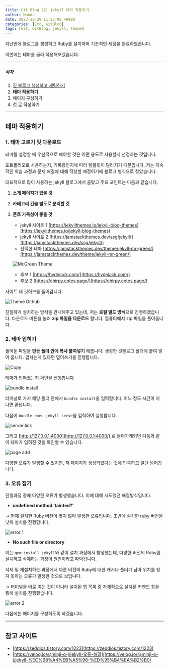 ```yaml
---
title: Git Blog (2) jekyll 테마 적용하기
author: Nanda
date: 2023-12-29 11:25:00 +0900
categories: [Etc, GitBlog]
tags: [Git, GitBlog, jekyll, theme]
---
```


<!-- outline-start -->

지난번에 블로그를 생성하고 Ruby를 설치하며 기초적인 세팅을 완료하였습니다.

이번에는 테마를 골라 적용해보겠습니다.

<!-- outline-end -->



***

##### 목차
1. [깃 블로그 생성하고 세팅하기](https://hyeoonji.github.io/posts/Blog_1/)
2. **테마 적용하기**
3. 페이지 구성하기
4. 첫 글 작성하기

***


## **테마 적용하기**




### 1. 테마 고르기 및 다운로드

테마를 설정할 때 우선적으로 해야할 것은 어떤 용도로 사용할지 선정하는 것입니다.

포트폴리오로 사용하는지, 기록용인지에 따라 템플릿이 달라지기 때문입니다. 저는 지속적인 학습 과정과 문제 해결에 대해 작성할 예정이기에 블로그 형식으로 찾았습니다.


대표적으로 많이 사용하는 jekyll 블로그에서 골랐고 주요 포인트는 다음과 같습니다.

1. **소개 페이지가 있을 것**
2. **카테고리 칸을 별도로 분리할 것**
3. **폰트 가독성이 좋을 것**
    - jekyll 사이트 1 [https://jekyllthemes.io/jekyll-blog-themes](https://jekyllthemes.io/jekyll-blog-themes)
    - jekyll 사이트 2 [https://jamstackthemes.dev/ssg/jekyll/](https://jamstackthemes.dev/ssg/jekyll/)
    - 선택한 테마 [https://jamstackthemes.dev/theme/jekyll-mr-green/](https://jamstackthemes.dev/theme/jekyll-mr-green/)

    ![Mr.Green Theme](/assets/img/post/20231229/post_1.png)

    - 후보 1 [https://hydejack.com/](https://hydejack.com/)
    - 후보 2 [https://chirpy.cotes.page/](https://chirpy.cotes.page/)


사이트 내 깃허브를 들어갑니다.

![Theme Github](/assets/img/post/20231229/post_2.png)

친절하게 설치하는 방식을 안내해주고 있는데, 저는 **로컬 빌드 방식**으로 진행하겠습니다.
다운로드 버튼을 눌러 **zip 파일을 다운로드** 합니다. 컴퓨터에서 zip 파일을 풀어둡니다.




### 2. 테마 입히기
    
풀어둔 파일을 **만든 폴더 안에 복사 붙여넣기** 해줍니다.
생성한 깃블로그 폴더에 붙여 넣어 줍니다. 겹치는게 있다면 덮어쓰기를 진행합니다.

![Copy](/assets/img/post/20231229/post_4.png)

테마가 입혀졌는지 확인을 진행합니다.

![bundle install](/assets/img/post/20231229/post_5.png)

터미널로 가서 해당 폴더 안에서 `bundle install`을 입력합니다.
어느 정도 시간이 지나면 끝납니다.

다음에 `bundle exec jekyll serve`을 입력하여 실행합니다.

![server link](/assets/img/post/20231229/post_6.png)

그리고  [http://127.0.0.1:4000](http://127.0.0.1:4000/) 로 들어가게되면 다음과 같이 테마가 입혀진 것을 확인할 수 있습니다.

![page add](/assets/img/post/20231229/post_7.png)

다양한 오류가 발생할 수 있지만, 저 페이지가 생성되었다는 것에 만족하고 일단 넘어갑니다.




### 3. 오류 잡기
    
진행과정 중에 다양한 오류가 발생했습니다.
이에 대해 시도했던 해결방식입니다.


- **undefined method ‘tainted?’**
    
→ 현재 설치한 Ruby 버전이 맞지 않아 발생한 오류입니다. 초반에 설치한 ruby 버전을 낮춰 설치를 진행합니다.
    
![error 1](/assets/img/post/20231229/post_8.png)


- **No such file or directory**
    
이는 `gem install jekyll`와 같이 설치 과정에서 발생했는데, 다양한 버전의 Ruby를 설치하고 삭제하는 과정이 원인이라고 파악됩니다.
    
삭제 및 재설치하는 과정에서 다른 버전의 Ruby에 대한 캐시나 폴더가 남아 위치를 찾지 못하는 오류가 발생한 것으로 보입니다. 
    
→ 터미널을 바로 여는 것이 아니라 설치된 앱 목록 중 자체적으로 설치된 커멘드 창을 통해 설치를 진행했습니다.
    
![error 2](/assets/img/post/20231229/post_9.png)
    

다음에는 페이지를 구성하도록 하겠습니다.



***


## 참고 사이트
- [https://zeddios.tistory.com/1223](https://zeddios.tistory.com/1223)
- [https://velog.io/@minji-o-j/jekyll-오류-해결](https://velog.io/@minji-o-j/jekyll-%EC%98%A4%EB%A5%98-%ED%95%B4%EA%B2%B0)

